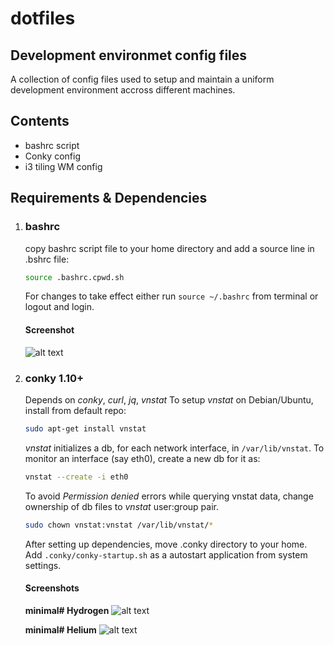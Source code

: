 # dotfiles
## Development environmet config files

A collection of config files used to setup and maintain a uniform development environment accross different machines.

## Contents
- bashrc script
- Conky config
- i3 tiling WM config

## Requirements & Dependencies
1. ### bashrc
   copy bashrc script file to your home directory and add a source line in
.bshrc file:
   ```bash
   source .bashrc.cpwd.sh
   ```
   For changes to take effect either run ```source ~/.bashrc``` from terminal or logout and login.

   #### Screenshot

   ![alt text](https://github.com/cod3g3nki/dotfiles/raw/master/shell-shot.png "Bash prompt")

2. ### conky 1.10+
   Depends on *conky*, *curl*, *jq*, *vnstat*
   To setup *vnstat* on Debian/Ubuntu, install from default repo:
   ```bash
   sudo apt-get install vnstat
   ```
   *vnstat* initializes a db, for each network interface, in
   ```/var/lib/vnstat```. To monitor an interface (say eth0), create a new db for it as:
   ```bash
   vnstat --create -i eth0
   ```
   To avoid *Permission denied* errors while querying vnstat data, change
ownership of db files to *vnstat* user:group pair.  
   ```bash
   sudo chown vnstat:vnstat /var/lib/vnstat/*
   ```
   After setting up dependencies, move .conky directory to your home. Add
   ```.conky/conky-startup.sh``` as a autostart application from system settings.

   #### Screenshots
   **minimal# Hydrogen**
   ![alt text](https://github.com/cod3g3nki/dotfiles/raw/master/conkyrc_minH_shot.png ".conkyrc_minH")

   **minimal# Helium**
   ![alt text](https://github.com/cod3g3nki/dotfiles/raw/master/conkyrc_minH_shot.png ".conkyrc_minHe")

